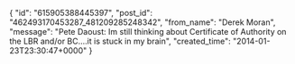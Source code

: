  {
   "id": "615905388445397",
   "post_id": "462493170453287_481209285248342",
   "from_name": "Derek Moran",
   "message": "Pete Daoust: Im still thinking about Certificate of Authority on the LBR and/or BC....it is stuck in my brain",
   "created_time": "2014-01-23T23:30:47+0000"
 }
